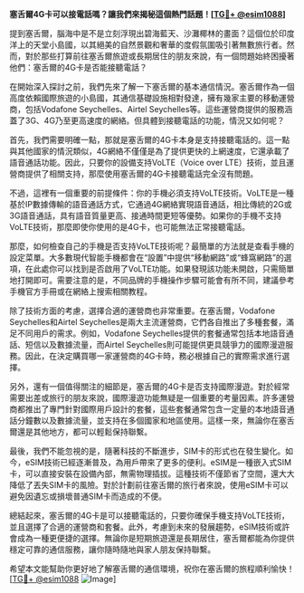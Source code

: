 **塞舌爾4G卡可以接電話嗎？讓我們來揭秘這個熱門話題！[[TG💪+ @esim1088](https://t.me/s/esim1088)]**

提到塞舌爾，腦海中是不是立刻浮現出碧海藍天、沙灘椰林的畫面？這個位於印度洋上的天堂小島國，以其絕美的自然景觀和奢華的度假氛圍吸引著無數旅行者。然而，對於那些打算前往塞舌爾旅遊或長期居住的朋友來說，有一個問題始終困擾著他們：塞舌爾的4G卡是否能接聽電話？

在開始深入探討之前，我們先來了解一下塞舌爾的基本通信情況。塞舌爾作為一個高度依賴國際旅遊的小島國，其通信基礎設施相對發達，擁有幾家主要的移動運營商，包括Vodafone Seychelles、Airtel Seychelles等。這些運營商提供的服務涵蓋了3G、4G乃至更高速度的網絡。但具體到接聽電話的功能，情況又如何呢？

首先，我們需要明確一點，那就是塞舌爾的4G卡本身是支持接聽電話的。這一點與其他國家的情況類似，4G網絡不僅僅是為了提供更快的上網速度，它還承載了語音通話功能。因此，只要你的設備支持VoLTE（Voice over LTE）技術，並且運營商提供了相關支持，那麼使用塞舌爾的4G卡接聽電話完全沒有問題。

不過，這裡有一個重要的前提條件：你的手機必須支持VoLTE技術。VoLTE是一種基於IP數據傳輸的語音通話方式，它通過4G網絡實現語音通話，相比傳統的2G或3G語音通話，具有語音質量更高、接通時間更短等優勢。如果你的手機不支持VoLTE技術，那麼即使你使用的是4G卡，也可能無法正常接聽電話。

那麼，如何檢查自己的手機是否支持VoLTE技術呢？最簡單的方法就是查看手機的設定菜單。大多數現代智能手機都會在“設置”中提供“移動網路”或“蜂窩網路”的選項，在此處你可以找到是否啟用了VoLTE功能。如果發現該功能未開啟，只需簡單地打開即可。需要注意的是，不同品牌的手機操作步驟可能會有所不同，建議參考手機官方手冊或在網絡上搜索相關教程。

除了技術方面的考慮，選擇合適的運營商也非常重要。在塞舌爾，Vodafone Seychelles和Airtel Seychelles是兩大主流運營商，它們各自推出了多種套餐，滿足不同用戶的需求。例如，Vodafone Seychelles提供的套餐通常包括本地語音通話、短信以及數據流量，而Airtel Seychelles則可能提供更具競爭力的國際漫遊服務。因此，在決定購買哪一家運營商的4G卡時，務必根據自己的實際需求進行選擇。

另外，還有一個值得關注的細節是，塞舌爾的4G卡是否支持國際漫遊。對於經常需要出差或旅行的朋友來說，國際漫遊功能無疑是一個重要的考量因素。許多運營商都推出了專門針對國際用戶設計的套餐，這些套餐通常包含一定量的本地語音通話分鐘數以及數據流量，並支持在多個國家和地區使用。這樣一來，無論你在塞舌爾還是其他地方，都可以輕鬆保持聯繫。

最後，我們不能忽視的是，隨著科技的不斷進步，SIM卡的形式也在發生變化。如今，eSIM技術已經逐漸普及，為用戶帶來了更多的便利。eSIM是一種嵌入式SIM卡，可以直接安裝在設備內部，無需物理插拔。這種技術不僅節省了空間，還大大降低了丟失SIM卡的風險。對於計劃前往塞舌爾的旅行者來說，使用eSIM卡可以避免因遺忘或損壞普通SIM卡而造成的不便。

總結起來，塞舌爾的4G卡是可以接聽電話的，只要你確保手機支持VoLTE技術，並且選擇了合適的運營商和套餐。此外，考慮到未來的發展趨勢，eSIM技術或許會成為一種更便捷的選擇。無論你是短期旅遊還是長期居住，塞舌爾都能為你提供穩定可靠的通信服務，讓你隨時隨地與家人朋友保持聯繫。

希望本文能幫助你更好地了解塞舌爾的通信環境，祝你在塞舌爾的旅程順利愉快！[[TG💪+ @esim1088](https://t.me/s/esim1088) ![Image](https://i.postimg.cc/4NQfJmqS/Snipaste-2025-05-13-00-14-12.png)]